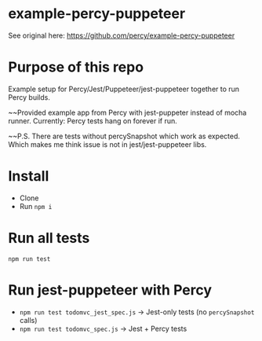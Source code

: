 # example-percy-puppeteer

See original here: https://github.com/percy/example-percy-puppeteer

# Purpose of this repo
Example setup for Percy/Jest/Puppeteer/jest-puppeteer together to run Percy builds.

~~Provided example app from Percy with jest-puppeter instead of mocha runner.
Currently: Percy tests hang on forever if run.

~~P.S. 
There are tests without percySnapshot which work as expected. Which makes me think issue is not in jest/jest-puppeteer libs.

# Install
- Clone
- Run `npm i`

# Run all tests
`npm run test`

# Run jest-puppeteer with Percy

- `npm run test todomvc_jest_spec.js` -> Jest-only tests (no `percySnapshot` calls)
- `npm run test todomvc_spec.js` -> Jest + Percy tests    
